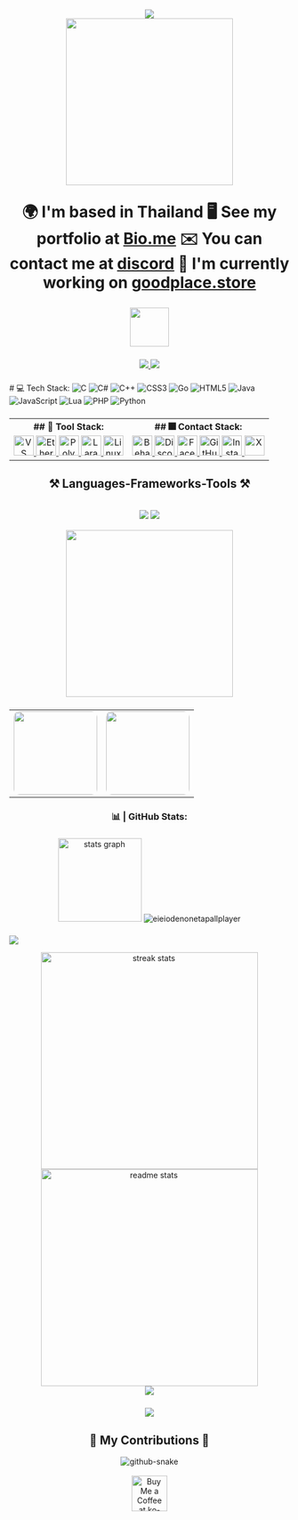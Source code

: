 <h1 align="center">
    <img src="https://readme-typing-svg.herokuapp.com/?font=Righteous&size=35&center=true&vCenter=true&width=500&height=70&duration=4000&lines=Hi+There!+👋;+I'm+Coey+Muniz!;" />

<div align="center">
  <img height="300" src="https://img5.pic.in.th/file/secure-sv1/Untitled76_20240910203308-1.png"  />
</div>

🌍  I'm based in Thailand
🖥️  See my portfolio at [Bio.me](http://www.coeyeternal.site/)
✉️  You can contact me at [discord](mailto:discord)
🚀  I'm currently working on [goodplace.store](http://goodplace.rexzy.xyz/)


  
<div align="center">
  <img height="70" src="https://i.postimg.cc/qMDWVr78/IMG-2292.gif"  />
</div>

###

<div align="center">
  <a href="https://www.github.com/eieiodenonetapallplayer" target="_blank" rel="noreferrer">
    <img src="https://img.shields.io/github/followers/eieiodenonetapallplayer?logo=github&style=for-the-badge&color=ec4899&labelColor=22272e" />
  </a>
  <a href="https://www.x.com/eieioden" target="_blank" rel="noreferrer">
    <img src="https://img.shields.io/twitter/follow/eieioden?logo=twitter&style=for-the-badge&color=ec4899&labelColor=22272e" />
  </a>
</div>


###
###
<h align="center"># 💻 Tech Stack:</h>
![C](https://img.shields.io/badge/c-%2300599C.svg?style=for-the-badge&logo=c&logoColor=white) ![C#](https://img.shields.io/badge/c%23-%23239120.svg?style=for-the-badge&logo=csharp&logoColor=white) ![C++](https://img.shields.io/badge/c++-%2300599C.svg?style=for-the-badge&logo=c%2B%2B&logoColor=white) ![CSS3](https://img.shields.io/badge/css3-%231572B6.svg?style=for-the-badge&logo=css3&logoColor=white) ![Go](https://img.shields.io/badge/go-%2300ADD8.svg?style=for-the-badge&logo=go&logoColor=white) ![HTML5](https://img.shields.io/badge/html5-%23E34F26.svg?style=for-the-badge&logo=html5&logoColor=white) ![Java](https://img.shields.io/badge/java-%23ED8B00.svg?style=for-the-badge&logo=openjdk&logoColor=white) ![JavaScript](https://img.shields.io/badge/javascript-%23323330.svg?style=for-the-badge&logo=javascript&logoColor=%23F7DF1E) ![Lua](https://img.shields.io/badge/lua-%232C2D72.svg?style=for-the-badge&logo=lua&logoColor=white) ![PHP](https://img.shields.io/badge/php-%23777BB4.svg?style=for-the-badge&logo=php&logoColor=white) ![Python](https://img.shields.io/badge/python-3670A0?style=for-the-badge&logo=python&logoColor=ffdd54) 
###

<table align="center">
  <tr>
    <th>## 👾 Tool Stack:</th>
    <th>## 🎆 Contact Stack:</th>
  </tr>
  <tr>
    <td align="center">
      <a href="https://code.visualstudio.com/" target="_blank" rel="noreferrer">
        <img src="https://raw.githubusercontent.com/danielcranney/readme-generator/main/public/icons/skills/visualstudiocode.svg" width="36" height="36" alt="VS Code" />
      </a>
      <a href="https://ethereum.org/en/" target="_blank" rel="noreferrer">
        <img src="https://raw.githubusercontent.com/danielcranney/readme-generator/main/public/icons/skills/ethereum-colored.svg" width="36" height="36" alt="Ethereum" />
      </a>
      <a href="https://polygon.technology/" target="_blank" rel="noreferrer">
        <img src="https://raw.githubusercontent.com/danielcranney/readme-generator/main/public/icons/skills/polygon-colored.svg" width="36" height="36" alt="Polygon" />
      </a>
      <a href="https://laravel.com/" target="_blank" rel="noreferrer">
        <img src="https://raw.githubusercontent.com/danielcranney/readme-generator/main/public/icons/skills/laravel-colored.svg" width="36" height="36" alt="Laravel" />
      </a>
      <a href="https://www.linux.org" target="_blank" rel="noreferrer">
        <img src="https://raw.githubusercontent.com/danielcranney/readme-generator/main/public/icons/skills/linux-colored.svg" width="36" height="36" alt="Linux" />
      </a>
    </td>
    <td align="center">
      <a href="https://www.behance.com/benedict.diamondonsnow" target="_blank" rel="noreferrer">
        <img src="https://raw.githubusercontent.com/danielcranney/readme-generator/main/public/icons/socials/behance.svg" width="36" height="36" alt="Behance" />
      </a>
      <a href="https://discord.com/users/1061613918641995796" target="_blank" rel="noreferrer">
        <img src="https://raw.githubusercontent.com/danielcranney/readme-generator/main/public/icons/socials/discord.svg" width="36" height="36" alt="Discord" />
      </a>
      <a href="https://www.facebook.com/benedict.diamondonsnow" target="_blank" rel="noreferrer">
        <img src="https://raw.githubusercontent.com/danielcranney/readme-generator/main/public/icons/socials/facebook.svg" width="36" height="36" alt="Facebook" />
      </a>
      <a href="https://www.github.com/eieiodenonetapallplayer" target="_blank" rel="noreferrer">
        <img src="https://raw.githubusercontent.com/danielcranney/readme-generator/main/public/icons/socials/github.svg" width="36" height="36" alt="GitHub" />
      </a>
      <a href="http://www.instagram.com/eieioden" target="_blank" rel="noreferrer">
        <img src="https://raw.githubusercontent.com/danielcranney/readme-generator/main/public/icons/socials/instagram.svg" width="36" height="36" alt="Instagram" />
      </a>
      <a href="https://www.x.com/eieioden" target="_blank" rel="noreferrer">
        <img src="https://raw.githubusercontent.com/danielcranney/readme-generator/main/public/icons/socials/twitter.svg" width="36" height="36" alt="X" />
      </a>
    </td>
  </tr>
</table>



<h2 align="center">⚒️ Languages-Frameworks-Tools ⚒️</h2>
<br/>
<div align="center">
    <img src="https://skillicons.dev/icons?i=react,bootstrap,mui,html,css,vscode,github,figma,tailwind,git,r" />
    <img src="https://skillicons.dev/icons?i=nodejs,python,javascript,typescript,express,firebase,mongodb,c,java,nextjs,mysql,flask" /><br>
</div>

<br/>



<div align="center">
  <img height="300" src="https://img5.pic.in.th/file/secure-sv1/imageba7972fe214a0db6.png"  />
</div>

###

<div align="center">
  <table>
    <tr>
      <td style="text-align: center;">
        <img height="150" style="border-radius: 10px;" src="https://i.postimg.cc/wjfm6ydW/image.png" />
      </td>
      <td style="text-align: center;">
        <a href="https://discord.com/users/1061613918641995796">
          <img height="150" style="border-radius: 10px;" src="https://lanyard-profile-readme.vercel.app/api/1061613918641995796?theme=light&bg=809ecf&animated=false&hideDiscrim=true&borderRadius=30px&idleMessage=Probably%20doing%20something%20else..." />
        </a>
      </td>
    </tr>
  </table>
</div>



###

<h3 align="center">📊 | GitHub Stats:</h3>

###

<div align="center">
  <img src="https://github-readme-stats.vercel.app/api?username=eieiodenonetapallplayer&hide_title=false&hide_rank=false&show_icons=true&include_all_commits=false&count_private=false&disable_animations=false&theme=dracula&locale=en&hide_border=false&order=1" height="150" alt="stats graph"  />
  <img src="https://github-readme-stats.vercel.app/api/top-langs?username=eieiodenonetapallplayer&show_icons=true&locale=en&layout=compact" alt="eieiodenonetapallplayer"  />
</div>

###




![](https://github-profile-trophy.vercel.app/?username=eieiodenonetapallplayer&theme=radical&no-frame=false&no-bg=false&margin-w=4)
<br>
<div align=center>
  <img width=390 src="https://github-readme-streak-stats-salesp07.vercel.app/?user=salesp07&count_private=true&theme=react&border_radius=10" alt="streak stats"/>
  <img width=390 src="https://github-readme-stats-salesp07.vercel.app/api?username=salesp07&count_private=true&show_icons=true&theme=react&rank_icon=github&border_radius=10" alt="readme stats" />
  <br/>
</div>


<div align="center">
    <img src="https://github-contributor-stats.vercel.app/api?username=eieiodenonetapallplayer&limit=5&theme=dark&combine_all_yearly_contributions=true"  />
</div>

###

###
<div align="center">
  <img src="https://profile-counter.glitch.me/eieiodenonetapallplayer/count.svg?"  />
</div>

###
<div align="center">
  <h2>🐍 My Contributions 🐍</h2>
<picture>
  <source media="(prefers-color-scheme: dark)" srcset="https://raw.githubusercontent.com/tobiasmeyhoefer/tobiasmeyhoefer/output/github-snake-dark.svg" />
  <source media="(prefers-color-scheme: light)" srcset="https://raw.githubusercontent.com/tobiasmeyhoefer/tobiasmeyhoefer/output/github-snake.svg" />
  <img alt="github-snake" src="https://raw.githubusercontent.com/tobiasmeyhoefer/tobiasmeyhoefer/output/github-snake.svg" />
</picture>
</div>

<br/>

<div align="center">
<a href='https://ko-fi.com/V7V4RAK9C' target='_blank'><img height='64' style='border:0px;height:64px;' src='https://storage.ko-fi.com/cdn/kofi1.png?v=3' border='0' alt='Buy Me a Coffee at ko-fi.com' /></a>
</div>

<br/>




